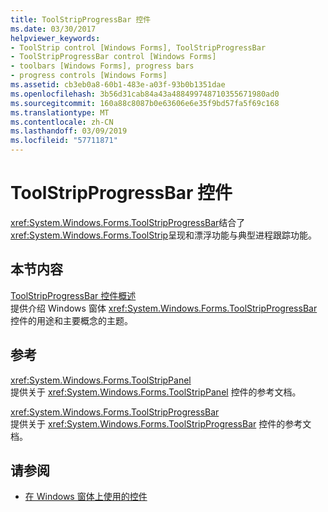 ```yaml
---
title: ToolStripProgressBar 控件
ms.date: 03/30/2017
helpviewer_keywords:
- ToolStrip control [Windows Forms], ToolStripProgressBar
- ToolStripProgressBar control [Windows Forms]
- toolbars [Windows Forms], progress bars
- progress controls [Windows Forms]
ms.assetid: cb3eb0a8-60b1-483e-a03f-93b0b1351dae
ms.openlocfilehash: 3b56d31cab84a43a488499748710355671980ad0
ms.sourcegitcommit: 160a88c8087b0e63606e6e35f9bd57fa5f69c168
ms.translationtype: MT
ms.contentlocale: zh-CN
ms.lasthandoff: 03/09/2019
ms.locfileid: "57711871"
---
```

# <a name="toolstripprogressbar-control"></a>ToolStripProgressBar 控件
<xref:System.Windows.Forms.ToolStripProgressBar>结合了<xref:System.Windows.Forms.ToolStrip>呈现和漂浮功能与典型进程跟踪功能。  
  
## <a name="in-this-section"></a>本节内容  
 [ToolStripProgressBar 控件概述](toolstripprogressbar-control-overview.md)  
 提供介绍 Windows 窗体 <xref:System.Windows.Forms.ToolStripProgressBar> 控件的用途和主要概念的主题。  
  
## <a name="reference"></a>参考  
 <xref:System.Windows.Forms.ToolStripPanel>  
 提供关于 <xref:System.Windows.Forms.ToolStripPanel> 控件的参考文档。  
  
 <xref:System.Windows.Forms.ToolStripProgressBar>  
 提供关于 <xref:System.Windows.Forms.ToolStripProgressBar> 控件的参考文档。  
  
## <a name="see-also"></a>请参阅
- [在 Windows 窗体上使用的控件](controls-to-use-on-windows-forms.md)
